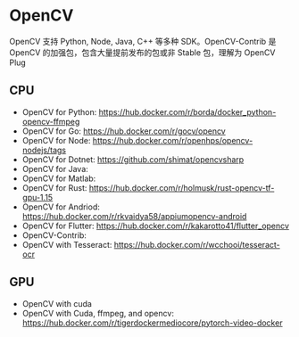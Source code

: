 # OpenCV 

OpenCV 支持 Python, Node, Java, C++ 等多种 SDK。OpenCV-Contrib 是 OpenCV 的加强包，包含大量提前发布的包或非 Stable 包，理解为 OpenCV Plug

## CPU

* OpenCV for Python: https://hub.docker.com/r/borda/docker_python-opencv-ffmpeg
* OpenCV for Go: https://hub.docker.com/r/gocv/opencv
* OpenCV for Node: https://hub.docker.com/r/openhps/opencv-nodejs/tags
* OpenCV for Dotnet: https://github.com/shimat/opencvsharp
* OpenCV for Java: 
* OpenCV for Matlab: 
* OpenCV for Rust: https://hub.docker.com/r/holmusk/rust-opencv-tf-gpu-1.15
* OpenCV for Andriod: https://hub.docker.com/r/rkvaidya58/appiumopencv-android
* OpenCV for Flutter:  https://hub.docker.com/r/kakarotto41/flutter_opencv
* OpenCV-Contrib: 
* OpenCV with Tesseract: https://hub.docker.com/r/wcchooi/tesseract-ocr

## GPU

* OpenCV with cuda
* OpenCV with Cuda, ffmpeg, and opencv:  https://hub.docker.com/r/tigerdockermediocore/pytorch-video-docker
